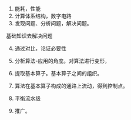1. 能耗，性能
2. 计算体系结构，数字电路
3. 发现问题、分析问题，解决问题。

基础知识去解决问题

4. 通过对比，论证必要性

5. 分析算法-应用的角度。对算法进行变形，

   

6. 提取基本算子。基本算子之间的组织。



7. 算法在基本算子构成的通路上流动，得到控制点。



8. 平衡流水级



9. 推广。